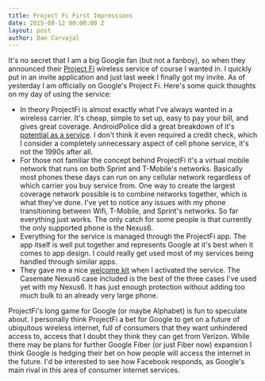 ```yaml
---
title: Project Fi First Impressions
date: 2015-08-12 00:00:00 Z
layout: post
author: Dan Carvajal
---
```


It's no secret that I am a big Google fan (but not a fanboy), so when they announced their [Project Fi](https://fi.google.com) wireless service of course I wanted in. I quickly put in an invite application and just last week I finally got my invite. As of yesterday I am officially on Google's Project Fi. Here's some quick thoughts on my day of using the service:

* In theory ProjectFi is almost exactly what I've always wanted in a wireless carrier. It's cheap, simple to set up, easy to pay your bill, and gives great coverage. AndroidPolice did a great breakdown of it's [potential as a service](http://www.androidpolice.com/2015/04/22/editorial-googles-project-fi-may-not-be-the-carrier-you-want-but-i-sure-as-hell-do/). I don't think it even required a credit check, which I consider a completely unnecessary aspect of cell phone service, it's not the 1990s after all.
* For those not familiar the concept behind ProjectFi it's a virtual mobile network that runs on both Sprint and T-Mobile's networks. Basically most phones these days can run on any cellular network regardless of which carrier you buy service from. One way to create the largest coverage network possible is to combine networks together, which is what they've done. I've yet to notice any issues with my phone transitioning between Wifi, T-Mobile, and Sprint's networks. So far everything just works. The only catch for some people is that currently the only supported phone is the Nexus6.
* Everything for the service is managed through the ProjectFi app. The app itself is well put together and represents Google at it's best when it comes to app design. I could really get used most of my services being handled through similar apps.
* They gave me a nice [welcome kit](http://www.androidpolice.com/2015/06/02/google-is-apparently-giving-project-fi-customers-who-also-ordered-a-nexus-6-welcome-kits-containing-a-case-earbuds-and-an-external-battery/) when I activated the service. The Casemate Nexus6 case included is the best of the three cases I've used yet with my Nexus6. It has just enough protection without adding too much bulk to an already very large phone.

ProjectFi's long game for Google (or maybe Alphabet) is fun to speculate about. I personally think ProjectFi a bet for Google to get on a future of ubiquitous wireless internet, full of consumers that they want unhindered access to, access that I doubt they think they can get from Verizon. While there may be plans for further Google Fiber (or just Fiber now) expansion I think Google is hedging their bet on how people will access the internet in the future. I'd be interested to see how Facebook responds, as Google's main rival in this area of consumer internet services.
